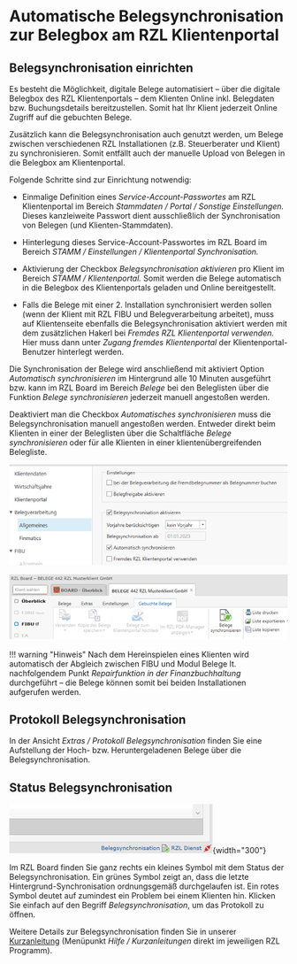 # Automatische Belegsynchronisation zur Belegbox am RZL Klientenportal

## Belegsynchronisation einrichten

Es besteht die Möglichkeit, digitale Belege automatisiert – über die
digitale Belegbox des RZL Klientenportals – dem Klienten Online inkl.
Belegdaten bzw. Buchungsdetails bereitzustellen. Somit hat Ihr Klient
jederzeit Online Zugriff auf die gebuchten Belege.

Zusätzlich kann die Belegsynchronisation auch genutzt werden, um Belege
zwischen verschiedenen RZL Installationen (z.B. Steuerberater und
Klient) zu synchronisieren. Somit entfällt auch der manuelle Upload von
Belegen in die Belegbox am Klientenportal.

Folgende Schritte sind zur Einrichtung notwendig:

-   Einmalige Definition eines *Service-Account-Passwortes* am RZL
    Klientenportal im Bereich *Stammdaten / Portal / Sonstige
    Einstellungen.* Dieses kanzleiweite Passwort dient ausschließlich
    der Synchronisation von Belegen (und Klienten-Stammdaten).

-   Hinterlegung dieses Service-Account-Passwortes im RZL Board im
    Bereich *STAMM / Einstellungen / Klientenportal Synchronisation.*

-   Aktivierung der Checkbox *Belegsynchronisation aktivieren* pro
    Klient im Bereich *STAMM / Klientenportal.* Somit werden die Belege
    automatisch in die Belegbox des Klientenportals geladen und Online
    bereitgestellt.

-   Falls die Belege mit einer 2. Installation synchronisiert werden
    sollen (wenn der Klient mit RZL FIBU und Belegverarbeitung
    arbeitet), muss auf Klientenseite ebenfalls die Belegsynchronisation
    aktiviert werden mit dem zusätzlichen Hakerl bei *Fremdes RZL
    Klientenportal verwenden.* Hier muss dann unter *Zugang fremdes
    Klientenportal* der Klientenportal-Benutzer hinterlegt werden.

Die Synchronisation der Belege wird anschließend mit aktiviert Option
*Automatisch synchronisieren* im Hintergrund alle 10 Minuten ausgeführt
bzw. kann im RZL Board im Bereich *Belege* bei den Beleglisten über die
Funktion *Belege synchronisieren* jederzeit manuell angestoßen werden.

Deaktiviert man die Checkbox *Automatisches synchronisieren* muss die
Belegsynchronisation manuell angestoßen werden. Entweder direkt beim
Klienten in einer der Beleglisten über die Schaltfläche *Belege
synchronisieren* oder für alle Klienten in einer klientenübergreifenden
Belegliste.

![](img/image72.png)

![](img/image73.png)

!!! warning "Hinweis"
    Nach dem Hereinspielen eines Klienten wird automatisch der Abgleich
    zwischen FIBU und Modul Belege lt. nachfolgendem Punkt *Repairfunktion
    in der Finanzbuchhaltung* durchgeführt – die Belege können somit bei
    beiden Installationen aufgerufen werden.

## Protokoll Belegsynchronisation

In der Ansicht *Extras / Protokoll Belegsynchronisation* finden Sie eine
Aufstellung der Hoch- bzw. Heruntergeladenen Belege über die
Belegsynchronisation.

## Status Belegsynchronisation

![](img/image74.png){width="300"}

Im RZL Board finden Sie ganz rechts ein kleines Symbol mit dem Status
der Belegsynchronisation. Ein grünes Symbol zeigt an, dass die letzte
Hintergrund-Synchronisation ordnungsgemäß durchgelaufen ist. Ein rotes
Symbol deutet auf zumindest ein Problem bei einem Klienten hin. Klicken
Sie einfach auf den Begriff *Belegsynchronisation*, um das Protokoll zu
öffnen.

Weitere Details zur Belegsynchronisation finden Sie in unserer
[Kurzanleitung](https://rzlsoftware.at/fileadmin/user_upload/PDF_Kurzanleitungen/BELEG/BELEG_Klientenportal_Synchronisation_Belege.pdf) (Menüpunkt *Hilfe / Kurzanleitungen* direkt im jeweiligen RZL Programm).
